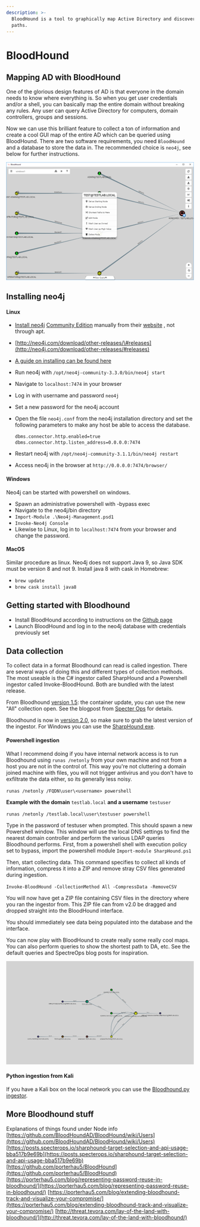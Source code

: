 ```yaml
---
description: >-
  BloodHound is a tool to graphically map Active Directory and discover attack
  paths.
---
```


# BloodHound

## Mapping AD with BloodHound

One of the glorious design features of AD is that everyone in the domain needs to know where everything is. So when you get user credentials and/or a shell, you can basically map the entire domain without breaking any rules. Any user can query Active Directory for computers, domain controllers, groups and sessions.

Now we can use this brilliant feature to collect a ton of information and create a cool GUI map of the entire AD which can be queried using BloodHound. There are two software requirements, you need `BloodHound` and a database to store the data in. The recommended choice is `neo4j`, see below for further instructions.

![Example picture](../.gitbook/assets/image%20%2830%29.png)

## Installing neo4j

#### Linux

* [Install neo4j](https://neo4j.com/developer/kb/how-do-i-enable-remote-https-access-with-neo4j-30x/) [Community Edition](https://neo4j.com/download/community-edition/) manually from their [website](https://neo4j.com/download/?ref=hro) , not through apt.
* [http://neo4j.com/download/other-releases/\#releases](http://neo4j.com/download/other-releases/#releases)
* [A guide on installing can be found here](https://stealingthe.network/quick-guide-to-installing-bloodhound-in-kali-rolling/)
* Run neo4j with `/opt/neo4j-community-3.3.0/bin/neo4j start`
* Navigate to `localhost:7474` in your browser
* Log in with username and password `neo4j` 
* Set a new password for the neo4j account
* Open the file `neo4j.conf`  from the neo4j installation directory and set the following parameters to make any host be able to access the database.

  ```text
  dbms.connector.http.enabled=true
  dbms.connector.http.listen_address=0.0.0.0:7474
  ```

* Restart neo4j with  `/opt/neo4j-community-3.1.1/bin/neo4j restart`
* Access neo4j in the browser at `http://0.0.0.0:7474/browser/`

#### Windows

Neo4j can be started with powershell on windows.

* Spawn an administrative powershell with -bypass exec
* Navigate to the neo4j/bin directory
* `Import-Module .\Neo4j-Management.psd1`
* `Invoke-Neo4j Console`
* Likewise to Linux, log in to `localhost:7474` from your browser and change the password.

#### MacOS

Similar procedure as linux. Neo4j does not support Java 9, so Java SDK must be version 8 and not 9. Install java 8 with cask in Homebrew:

* `brew update`
* `brew cask install java8`

## Getting started with Bloodhound

* Install BloodHound according to instructions on the [Github page](https://github.com/BloodHoundAD/BloodHound/wiki/Getting-started)
* Launch BloodHound and log in to the neo4j database with credentials previously set

## Data collection

To collect data in a format Bloodhound can read is called ingestion. There are several ways of doing this and different types of collection methods. The most useable is the C\# ingestor called SharpHound and a Powershell ingestor called Invoke-BloodHound. Both are bundled with the latest release.

From Bloodhound [version 1.5](https://github.com/BloodHoundAD/BloodHound/releases/tag/1.5): the container update, you can use the new "All" collection open. See the blogpost from [Specter Ops](https://posts.specterops.io/bloodhound-1-5-the-container-update-fdf1ed2ad9da) for details.

Bloodhound is now in [version 2.0](https://github.com/BloodHoundAD/BloodHound/releases/tag/2.0.3.1), so make sure to grab the latest version of the ingestor. For Windows you can use the [SharpHound exe](https://github.com/BloodHoundAD/BloodHound/blob/master/Ingestors/SharpHound.exe).

#### Powershell ingestion

What I recommend doing if you have internal network access is to run Bloodhound using `runas /netonly` from your own machine and not from a host you are not in the control of. This way you're not cluttering a domain joined machine with files, you will not trigger antivirus and you don't have to exfiltrate the data either, so its generally less noisy.

`runas /netonly /FQDN\user\<username> powershell`

**Example with the domain** `testlab.local` **and a username** `testuser`

`runas /netonly /testlab.local\user\testuser powershell` 

Type in the password of testuser when prompted. This should spawn a new Powershell window. This window will use the local DNS settings to find the nearest domain controller and perform the various LDAP queries Bloodhound performs. First, from a powershell shell with execution policy set to bypass, import the powershell module `Import-module SharpHound.ps1` 

Then, start collecting data. This command specifies to collect all kinds of information, compress it into a ZIP and remove stray CSV files generated during ingestion.

`Invoke-BloodHound -CollectionMethod All -CompressData -RemoveCSV`

You will now have get a ZIP file containing CSV files in the directory where you ran the ingestor from. This ZIP file can from v2.0 be dragged and dropped straight into the BloodHound interface.

You should immediately see data being populated into the database and the interface.

You can now play with BloodHound to create really some really cool maps. You can also perform queries to show the shortest path to DA, etc. See the default queries and SpectreOps blog posts for inspiration.

![Example picture](../.gitbook/assets/image%20%289%29.png)

#### Python ingestion from Kali

If you have a Kali box on the local network you can use the [ Bloodhound.py ingestor](https://github.com/fox-it/BloodHound.py).

## More Bloodhound stuff

Explanations of things found under Node info [https://github.com/BloodHoundAD/BloodHound/wiki/Users](https://github.com/BloodHoundAD/BloodHound/wiki/Users) [https://posts.specterops.io/sharphound-target-selection-and-api-usage-bba517b9e69b](https://posts.specterops.io/sharphound-target-selection-and-api-usage-bba517b9e69b) [https://github.com/porterhau5/BloodHound](https://github.com/porterhau5/BloodHound) [https://porterhau5.com/blog/representing-password-reuse-in-bloodhound/](https://porterhau5.com/blog/representing-password-reuse-in-bloodhound/) [https://porterhau5.com/blog/extending-bloodhound-track-and-visualize-your-compromise/](https://porterhau5.com/blog/extending-bloodhound-track-and-visualize-your-compromise/) [http://threat.tevora.com/lay-of-the-land-with-bloodhound/](http://threat.tevora.com/lay-of-the-land-with-bloodhound/)


